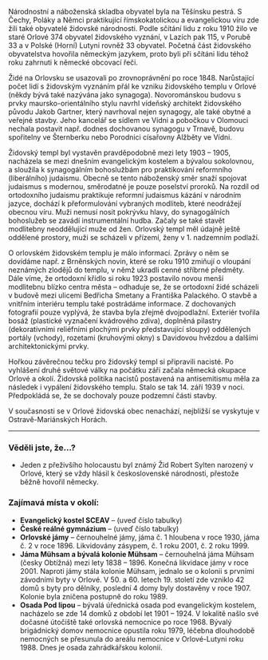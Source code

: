 Národnostní a náboženská skladba obyvatel byla na Těšínsku pestrá. S Čechy, Poláky a Němci praktikující římskokatolickou a evangelickou víru zde žili také obyvatelé židovské národnosti. Podle sčítání lidu z roku 1910 žilo ve staré Orlové 374 obyvatel židovského vyznání, v Lazích pak 115, v Porubě 33 a v Polské (Horní) Lutyni rovněž 33 obyvatel. Početná část židovského obyvatelstva hovořila německým jazykem, proto byli při sčítáni lidu téhož roku zahrnuti k německé obcovací řeči.

Židé na Orlovsku se usazovali po zrovnoprávnění po roce 1848. Narůstající počet lidí s židovským vyznáním přál ke vzniku židovského templu v Orlové (někdy bývá také nazývána jako synagoga). Novorománskou budovu s prvky maursko-orientálního stylu navrhl vídeňský architekt židovského původu Jakob Gartner, který navrhoval nejen synagogy, ale také obytné a veřejné stavby. Jeho kancelář se sídlem ve Vídni a pobočkou v Olomouci nechala postavit např. dodnes dochovanou synagogu v Trnavě, budovu spořitelny ve Šternberku nebo Porodnici císařovny Alžběty ve Vídni.

Židovský templ byl vystavěn pravděpodobně mezi lety 1903 – 1905, nacházela se mezi dnešním evangelickým kostelem a bývalou sokolovnou, a sloužila k synagogálním bohoslužbám pro praktikování reformního (liberálního) judaismu. Obecně se tento náboženský směr snaží spojovat judaismus s modernou, směrodatné je pouze poselství proroků. Na rozdíl od ortodoxního judaismu praktikuje reformní judaismus kázání v národním jazyce, dochází k přeformulování vybraných modliteb, které neodrážejí obecnou víru. Muži nemusí nosit pokrývku hlavy, do synagogálních bohoslužeb se zavádí instrumentální hudba. Začaly se také stavět modlitebny neoddělující muže od žen. Orlovský templ měl údajně ještě oddělené prostory, muži se scházeli v přízemí, ženy v 1. nadzemním podlaží.

O orlovském židovském templu je málo informací. Zprávy o něm se dovídáme např. z Brněnských novin, které se roku 1910 zmiňují o vloupání neznámých zlodějů do templu, v němž ukradli cenné stříbrné předměty. Dále víme, že ortodoxní křídlo si roku 1923 postavilo novou menší modlitebnu blízko centra města – odhaduje se, že se ortodoxní židé scházeli v budově mezi ulicemi Bedřicha Smetany a Františka Palackého. O stavbě a vnitřním interiéru templu také postrádáme informace. Z dochovaných fotografií pouze vyplývá, že stavba byla zřejmě dvojpodlažní. Exteriér tvořila bosáž (plastické vyznačení kvádrového zdiva), doplněná pilastry (dekorativními reliéfními plochými prvky představující sloupy) oddělených portály (vchody), rozetami (kruhovými okny) s Davidovou hvězdou a dalšími architektonickými prvky.

Hořkou závěrečnou tečku pro židovský templ si připravili nacisté. Po vyhlášení druhé světové války na počátku září začala německá okupace Orlové a okolí. Židovská politika nacistů postavená na antisemitismu měla za následek i vypálení židovského templu. Stalo se tak 14. září 1939 v noci. Předpokládá se, že se dochovaly pouze podzemní části stavby.

V současnosti se v Orlové židovská obec nenachází, nejbližší se vyskytuje v Ostravě-Mariánských Horách.

---

### Věděli jste, že...?

- Jeden z přeživšího holocaustu byl známý Žid Robert Sylten narozený v Orlové, který se vždy hlásil k československé národnosti, přestože běžně hovořil německy.

### Zajímavá místa v okolí:

- **Evangelický kostel SCEAV** – (uveď číslo tabulky)
- **České reálné gymnázium** – (uveď číslo tabulky)
- **Orlovské jámy** – černouhelné jámy, jáma č. 1 hloubena v roce 1930, jáma č. 2 v roce 1896. Likvidovány zásypem, č. 1 roku 2001, č. 2 roku 1999.
- **Jáma Mühsam a bývalá kolonie Mühsam** – černouhelná jáma Mühsam (česky Obtížná) mezi lety 1838 – 1896. Konečná likvidace jámy v roce 2001. Naproti jámy stála kolonie Mühsam, jednalo se o kolonii s prvními závodními byty v Orlové. V 50. a 60. letech 19. století zde vzniklo 42 domů s byty pro dělníky, poslední 4 domy byly dostavěny v roce 1907. Kolonie byla zničena postupně do roku 1989.
- **Osada Pod lipou** – bývalá úřednická osada pod evangelickým kostelem, nacházelo se zde 14 domků z období let 1901 – 1924. V lokalitě našlo své dočasné útočiště také orlovská nemocnice po roce 1968. Bývalý brigádnický domov nemocnice opustila roku 1979, léčebna dlouhodobě nemocných se přesunula do areálu nemocnice v Orlové-Lutyni roku 1988. Dnes je osada zahrádkářskou kolonií.
